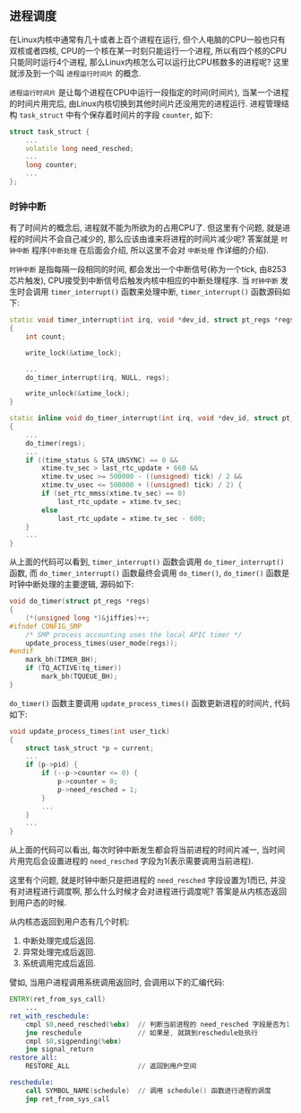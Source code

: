 ## 进程调度
在Linux内核中通常有几十或者上百个进程在运行, 但个人电脑的CPU一般也只有双核或者四核, CPU的一个核在某一时刻只能运行一个进程, 所以有四个核的CPU只能同时运行4个进程, 那么Linux内核怎么可以运行比CPU核数多的进程呢? 这里就涉及到一个叫 `进程运行时间片` 的概念.

`进程运行时间片` 是让每个进程在CPU中运行一段指定的时间(时间片), 当某一个进程的时间片用完后, 由Linux内核切换到其他时间片还没用完的进程运行. 进程管理结构 `task_struct` 中有个保存着时间片的字段 `counter`, 如下:
```cpp
struct task_struct {
    ...
    volatile long need_resched;
    ...
    long counter;
    ...
};
```

### 时钟中断
有了时间片的概念后, 进程就不能为所欲为的占用CPU了. 但这里有个问题, 就是进程的时间片不会自己减少的, 那么应该由谁来将进程的时间片减少呢? 答案就是 `时钟中断` 程序(`中断处理` 在后面会介绍, 所以这里不会对 `中断处理` 作详细的介绍).

`时钟中断` 是指每隔一段相同的时间, 都会发出一个中断信号(称为一个tick, 由8253芯片触发), CPU接受到中断信号后触发内核中相应的中断处理程序. 当 `时钟中断` 发生时会调用 `timer_interrupt()` 函数来处理中断, `timer_interrupt()` 函数源码如下:
```cpp
static void timer_interrupt(int irq, void *dev_id, struct pt_regs *regs)
{
    int count;

    write_lock(&xtime_lock);

    ...
    do_timer_interrupt(irq, NULL, regs);

    write_unlock(&xtime_lock);
}

static inline void do_timer_interrupt(int irq, void *dev_id, struct pt_regs *regs)
{
    ...
    do_timer(regs);
    ...
    if ((time_status & STA_UNSYNC) == 0 &&
        xtime.tv_sec > last_rtc_update + 660 &&
        xtime.tv_usec >= 500000 - ((unsigned) tick) / 2 &&
        xtime.tv_usec <= 500000 + ((unsigned) tick) / 2) {
        if (set_rtc_mmss(xtime.tv_sec) == 0)
            last_rtc_update = xtime.tv_sec;
        else
            last_rtc_update = xtime.tv_sec - 600;
    }
    ...
}
```
从上面的代码可以看到, `timer_interrupt()` 函数会调用 `do_timer_interrupt()` 函数, 而 `do_timer_interrupt()` 函数最终会调用 `do_timer()`, `do_timer()` 函数是时钟中断处理的主要逻辑, 源码如下:
```cpp
void do_timer(struct pt_regs *regs)
{
    (*(unsigned long *)&jiffies)++;
#ifndef CONFIG_SMP
    /* SMP process accounting uses the local APIC timer */
    update_process_times(user_mode(regs));
#endif
    mark_bh(TIMER_BH);
    if (TQ_ACTIVE(tq_timer))
        mark_bh(TQUEUE_BH);
}
```
`do_timer()` 函数主要调用 `update_process_times()` 函数更新进程的时间片, 代码如下:
```cpp
void update_process_times(int user_tick)
{
    struct task_struct *p = current;
    ...
    if (p->pid) {
        if (--p->counter <= 0) {
            p->counter = 0;
            p->need_resched = 1;
        }
        ...
    }
    ...
}
```
从上面的代码可以看出, 每次时钟中断发生都会将当前进程的时间片减一, 当时间片用完后会设置进程的 `need_resched` 字段为1(表示需要调用当前进程).

这里有个问题, 就是时钟中断只是把进程的 `need_resched` 字段设置为1而已, 并没有对进程进行调度啊, 那么什么时候才会对进程进行调度呢? 答案是从内核态返回到用户态的时候.

从内核态返回到用户态有几个时机: 
1. 中断处理完成后返回. 
2. 异常处理完成后返回. 
3. 系统调用完成后返回.

譬如, 当用户进程调用系统调用返回时, 会调用以下的汇编代码:
```asm
ENTRY(ret_from_sys_call)
    ...
ret_with_reschedule:
    cmpl $0,need_resched(%ebx)  // 判断当前进程的 need_resched 字段是否为1
    jne reschedule              // 如果是, 就跳到reschedule处执行
    cmpl $0,sigpending(%ebx)
    jne signal_return
restore_all:
    RESTORE_ALL                 // 返回到用户空间

reschedule:
    call SYMBOL_NAME(schedule)  // 调用 schedule() 函数进行进程的调度
    jmp ret_from_sys_call
```
